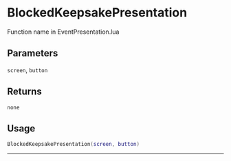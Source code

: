# BlockedKeepsakePresentation
Function name in EventPresentation.lua
## Parameters
`screen`, `button`
## Returns
`none`
## Usage
```lua
BlockedKeepsakePresentation(screen, button)
```
---

